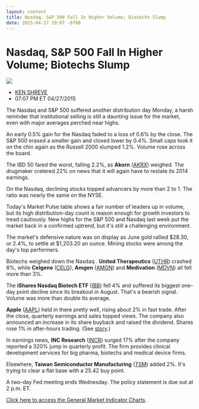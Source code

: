```yaml
---
layout: content
title: Nasdaq, S&P 500 Fall In Higher Volume; Biotechs Slump
date: 2015-04-27 19:07 -0700
---
```



Nasdaq, S&P 500 Fall In Higher Volume; Biotechs Slump
======================================================


![](https://www.investors.com/wp-content/uploads/ibd-migrated-images/MPv_150428_635657464828362851.png)

* [KEN SHREVE](https://www.investors.com/author/shrevek/ "Posts by KEN SHREVE")
* 07:07 PM ET 04/27/2015




  

The Nasdaq and S&P 500 suffered another distribution day Monday, a harsh reminder that institutional selling is still a daunting issue for the market, even with major averages perched near highs.

  

An early 0.5% gain for the Nasdaq faded to a loss of 0.6% by the close. The S&P 500 erased a smaller gain and closed lower by 0.4%. Small caps took it on the chin again as the Russell 2000 slumped 1.2%. Volume rose across the board.

  

The IBD 50 fared the worst, falling 2.2%, as **Akorn** ([AKRX](https://research.investors.com/quote.aspx?symbol=AKRX)) weighed. The drugmaker cratered 22% on news that it will again have to restate its 2014 earnings.

  

On the Nasdaq, declining stocks topped advancers by more than 2 to 1. The ratio was nearly the same on the NYSE.

  

Today's Market Pulse table shows a fair number of leaders up in volume, but its high distribution-day count is reason enough for growth investors to tread cautiously. New highs for the S&P 500 and Nasdaq last week put the market back in a confirmed uptrend, but it's still a challenging environment.

  

The market's defensive nature was on display as June gold rallied $28.30, or 2.4%, to settle at $1,203.20 an ounce. Mining stocks were among the day's top performers.

  

Biotechs weighed down the Nasdaq . **United Therapeutics** ([UTHR](https://research.investors.com/quote.aspx?symbol=UTHR)) crashed 8%, while **Celgene** ([CELG](https://research.investors.com/quote.aspx?symbol=CELG)), **Amgen** ([AMGN](https://research.investors.com/quote.aspx?symbol=AMGN)) and **Medivation** ([MDVN](https://research.investors.com/quote.aspx?symbol=MDVN)) all fell more than 3%.

  

The **iShares Nasdaq Biotech ETF** ([IBB](https://research.investors.com/quote.aspx?symbol=IBB)) fell 4% and suffered its biggest one-day point decline since its breakout in August. That's a bearish signal. Volume was more than double its average.

  

**Apple** ([AAPL](https://research.investors.com/quote.aspx?symbol=AAPL)) held in there pretty well, rising about 2% in fast trade. After the close, quarterly earnings and sales topped views. The company also announced an increase in its share buyback and raised the dividend. Shares rose 1% in after-hours trading. (See [story](http://news.investors.com/business/042715-749828-apple-beats-wall-street-estimates-for-march-quarter-sales-eps.htm).)

  

In earnings news, **INC Research** ([INCR](https://research.investors.com/quote.aspx?symbol=INCR)) surged 17% after the company reported a 320% jump in quarterly profit. The firm provides clinical development services for big pharma, biotechs and medical device firms.

  

Elsewhere, **Taiwan Semiconductor Manufacturing** ([TSM](https://research.investors.com/quote.aspx?symbol=TSM)) added 2%. It's trying to clear a flat base with a 25.42 buy point.

  

A two-day Fed meeting ends Wednesday. The policy statement is due out at 2 p.m. ET.

  

[Click here to access the General Market Indicator Charts](https://www.investors.com/pdf/GMI_042815.pdf).




